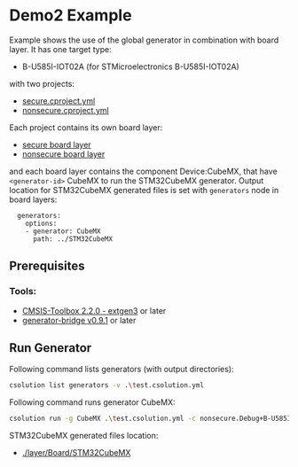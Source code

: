 # Demo2 Example

Example shows the use of the global generator in combination with board layer. It has one target type:
-  B-U585I-IOT02A (for STMicroelectronics B-U585I-IOT02A)

with two projects:
- [secure.cproject.yml](./secure/secure.cproject.yml)
- [nonsecure.cproject.yml](./nonsecure/nonsecure.cproject.yml)

Each project contains its own board layer:
- [secure board layer](./layer/Board/B-U585I-IOT02A_secure/Board.clayer.yml)
- [nonsecure board layer](./layer/Board/B-U585I-IOT02A_nonsecure/Board.clayer.yml)

and each board layer contains the component Device:CubeMX, that have `<generator-id>` CubeMX to run the STM32CubeMX generator. Output location for STM32CubeMX generated files is set with `generators` node in board layers: 

```
  generators:
    options:
    - generator: CubeMX
      path: ../STM32CubeMX
```

## Prerequisites

### Tools:
 - [CMSIS-Toolbox 2.2.0 - extgen3](https://github.com/brondani/cmsis-toolbox/releases/tag/2.2.0-extgen3/) or later
 - [generator-bridge v0.9.1](https://github.com/Open-CMSIS-Pack/generator-bridge/releases/tag/v0.9.1) or later


## Run Generator
Following command lists generators (with output directories):
```sh
csolution list generators -v .\test.csolution.yml
```

Following command runs generator CubeMX:
```sh
csolution run -g CubeMX .\test.csolution.yml -c nonsecure.Debug+B-U585I-IOT02A
```
STM32CubeMX generated files location:
- [./layer/Board/STM32CubeMX](./layer/Board/STM32CubeMX)

